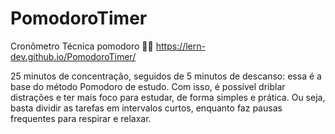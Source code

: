 # PomodoroTimer
Cronômetro Técnica pomodoro 🍅⏰
https://lern-dev.github.io/PomodoroTimer/

25 minutos de concentração, seguidos de 5 minutos de descanso: essa é a base do método Pomodoro de estudo. Com isso, é possível driblar distrações e ter mais foco para estudar, de forma simples e prática. Ou seja, basta dividir as tarefas em intervalos curtos, enquanto faz pausas frequentes para respirar e relaxar.

